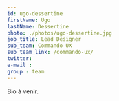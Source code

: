 ```yaml
---
id: ugo-dessertine
firstName: Ugo
lastName: Dessertine
photo: ./photos/ugo-dessertine.jpg
job_title: Lead Designer
sub_team: Commando UX
sub_team_link: /commando-ux/
twitter:
e-mail :
group : team
---
```


Bio à venir.
